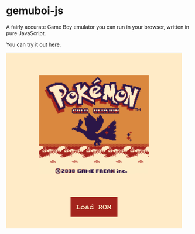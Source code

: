 # gemuboi-js
A fairly accurate Game Boy emulator you can run in your browser, written in pure JavaScript.

You can try it out [here](gemuboi.me).

<img src="media/clip.gif" width="480" />